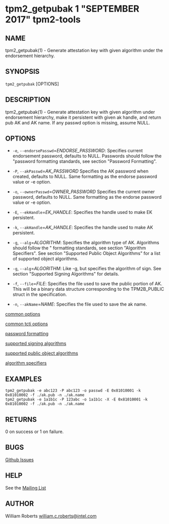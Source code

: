 tpm2_getpubak 1 "SEPTEMBER 2017" tpm2-tools
==================================================

NAME
----

tpm2_getpubak(1) - Generate attestation key with given algorithm under the
endorsement hierarchy.

SYNOPSIS
--------

`tpm2_getpubak` [OPTIONS]

DESCRIPTION
-----------

tpm2_getpubak(1) - Generate attestation key with given algorithm under
endorsement hierarchy, make it persistent with given ak handle, and
return pub AK and AK name. If any passwd option is missing, assume NULL.

OPTIONS
-------

  * `-e`, `--endorsePasswd`=_ENDORSE\_PASSWORD_:
    Specifies current endorsement password, defaults to NULL.
    Passwords should follow the "password formatting standards, see section
    "Password Formatting".

  * `-P`, `--akPasswd`=_AK\_PASSWORD_
    Specifies the AK password when created, defaults to NULL.
    Same formatting as the endorse password value or -e option.

  * `-o`, `--ownerPasswd`=_OWNER\_PASSWORD_
    Specifies the current owner password, defaults to NULL.
    Same formatting as the endorse password value or -e option.

  * `-E`, `--ekHandle`=_EK\_HANDLE_:
    Specifies the handle used to make EK persistent.

  * `-k`, `--akHandle`=_AK\_HANDLE_:
    Specifies the handle used to make AK persistent.

  * `-g`, `--alg`=_ALGORITHM_:
    Specifies the algorithm type of AK. Algorithms should follow the
    " formatting standards, see section "Algorithm Specifiers".
    See section "Supported Public Object Algorithms" for a list of supported
    object algorithms.

  * `-g`, `--alg`=_ALGORITHM_:
    Like -g, but specifies the algorithm of sign.
    See section "Supported Signing Algorithms" for details.

  * `-f`, `--file`=_FILE_:
    Specifies the file used to save the public portion of AK. This will be a
    binary data structure corresponding to the TPM2B_PUBLIC struct in the
    specification.

  * `-n`, `--akName`=_NAME_:
    Specifies the file used to save the ak name.

[common options](common/options.md)

[common tcti options](common/tcti.md)

[password formatting](common/password.md)

[supported signing algorithms](common/sign-alg.md)

[supported public object algorithms](common/object-alg.md)

[algorithm specifiers](common/alg.md)

EXAMPLES
--------
```
tpm2_getpubak -e abc123 -P abc123 -o passwd -E 0x81010001 -k 0x81010002 -f ./ak.pub -n ./ak.name
tpm2_getpubak -e 1a1b1c -P 123abc -o 1a1b1c -X -E 0x81010001 -k 0x81010002 -f ./ak.pub -n ./ak.name
```

RETURNS
-------
0 on success or 1 on failure.

BUGS
----
[Github Issues](https://github.com/01org/tpm2-tools/issues)

HELP
----
See the [Mailing List](https://lists.01.org/mailman/listinfo/tpm2)

AUTHOR
------
William Roberts <william.c.roberts@intel.com>
